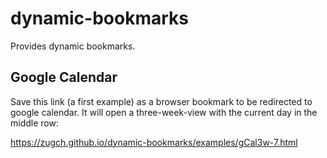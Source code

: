 # dynamic-bookmarks
Provides dynamic bookmarks.
## Google Calendar
Save this link (a first example) as a browser bookmark to be redirected to google calendar. It will open a three-week-view with the current day in the middle row:

https://zugch.github.io/dynamic-bookmarks/examples/gCal3w-7.html
